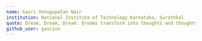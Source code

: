 ```yaml
---
name: Gauri Venugopalan Nair
institution: National Institute of Technology Karnataka, Surathkal
quote: Dream, Dream, Dream. Dreams transform into thoughts and thoughts result in action.
github_user: gaurivn
---
```



